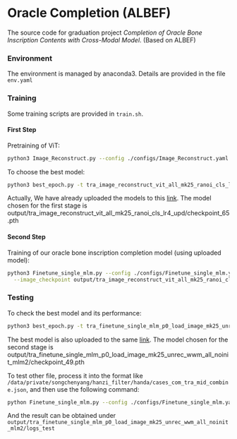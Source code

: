# Oracle Completion (ALBEF)
The source code for graduation project *Completion of Oracle Bone Inscription Contents with Cross-Modal Model*. (Based on ALBEF)
### Environment
The environment is managed by anaconda3. Details are provided in the file `env.yaml`
### Training
Some training scripts are provided in `train.sh`.
#### First Step
Pretraining of ViT:
```bash
python3 Image_Reconstruct.py --config ./configs/Image_Reconstruct.yaml --mode both --save_all=true
```
To choose the best model:
```bash
python3 best_epoch.py -t tra_image_reconstruct_vit_all_mk25_ranoi_cls_lr4_upd -m valid_accuracy_pre --check_only
```
Actually, We have already uploaded the models to this [link](https://cloud.tsinghua.edu.cn/d/aec9c4ad59e540859324/). The model chosen for the first stage is output/tra_image_reconstruct_vit_all_mk25_ranoi_cls_lr4_upd/checkpoint_65.pth
#### Second Step
Training of our oracle bone inscription completion model (using uploaded model):
```bash
python3 Finetune_single_mlm.py --config ./configs/Finetune_single_mlm.yaml --text_encoder '' --mode both --load_cross \
  --image_checkpoint output/tra_image_reconstruct_vit_all_mk25_ranoi_cls_lr4_upd/checkpoint_65.pth
```
### Testing
To check the best model and its performance:
```bash
python3 best_epoch.py -t tra_finetune_single_mlm_p0_load_image_mk25_unrec_wwm_all_noinit_mlm2 --test_only
```
The best model is also uploaded to the same [link](https://cloud.tsinghua.edu.cn/d/aec9c4ad59e540859324/). The model chosen for the second stage is output/tra_finetune_single_mlm_p0_load_image_mk25_unrec_wwm_all_noinit_mlm2/checkpoint_49.pth

To test other file, process it into the format like  `/data/private/songchenyang/hanzi_filter/handa/cases_com_tra_mid_combine.json`, and then use the following command:
```bash
python Finetune_single_mlm.py --config ./configs/Finetune_single_mlm.yaml --checkpoint output/tra_finetune_single_mlm_p0_load_image_mk25_unrec_wwm_all_noinit_mlm2/checkpoint_49.pth --test_files {test_file} --do_trans false
```
And the result can be obtained under `output/tra_finetune_single_mlm_p0_load_image_mk25_unrec_wwm_all_noinit_mlm2/logs_test`
